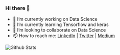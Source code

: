 ### Hi there 👋

- 🔭 I’m currently working on Data Science
- 🌱 I’m currently learning Tensorflow and keras
- 👯 I’m looking to collaborate on Data Science
- 📫 How to reach me: [LinkedIn](https://www.linkedin.com/in/shrey-ghelani) | [Twitter](https://twitter.com/GhelaniShrey) | [Medium](https://medium.com/@shrey.apple139)

![Github Stats](https://github-readme-stats.vercel.app/api?username=Shrey139&show_icons=true&hide_border=true)
